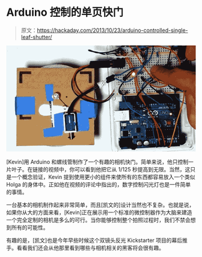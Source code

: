 # Arduino 控制的单页快门

> 原文：<https://hackaday.com/2013/10/23/arduino-controlled-single-leaf-shutter/>

[![Single-Leaf Shutter](img/b384b5631b418b9eb94fc41cdb481da4.png)](http://hackaday.com/wp-content/uploads/2013/10/screen-shot-2013-10-21-at-12-18-38-pm.png)

[Kevin]用 Arduino 和螺线管制作了一个有趣的相机快门。简单来说，他只控制一片叶子。在链接的视频中，你可以看到他把它从 1/125 秒提高到无限。当然，这只是一个概念验证，Kevin 提到使用更小的组件来使所有的东西都容易放入一个类似 Holga 的身体中。正如他在视频的评论中指出的，数字控制闪光灯也是一件简单的事情。

一台基本的相机制作起来非常简单，而且[凯文的]设计当然也不复杂。也就是说，如果你从大的方面来看，[Kevin]正在展示用一个标准的微控制器作为大脑来建造一个完全定制的相机是多么的可行。当你能够控制整个拍照过程时，我们不禁会想到所有的可能性。

有趣的是，[凯文]也是今年早些时候这个双镜头反光 Kickstarter 项目的幕后推手。看看我们还会从他那里看到哪些与相机相关的黑客将会很有趣。